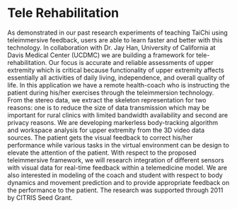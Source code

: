 # Tele Rehabilitation

As demonstrated in our past research experiments of teaching TaiChi using teleimmersive feedback, users are able to learn faster and better with this technology. In collaboration with Dr. Jay Han, University of California at Davis Medical Center (UCDMC) we are building a framework for tele-rehabilitation. Our focus is accurate and reliable assessments of upper extremity which is critical because functionality of upper extremity affects essentially all activities of daily living, independence, and overall quality of life. In this application we have a remote health-coach who is instructing the patient during his/her exercises through the teleimmersion technology. From the stereo data, we extract the skeleton representation for two reasons: one is to reduce the size of data transmission which may be important for rural clinics with limited bandwidth availability and second are privacy reasons. We are developing markerless body-tracking algorithm and workspace analysis for upper extremity from the 3D video data sources. The patient gets the visual feedback to correct his/her performance while various tasks in the virtual environment can be design to elevate the attention of the patient. With respect to the proposed teleimmersive framework, we will research integration of different sensors with visual data for real-time feedback within a telemedicine model. We are also interested in modeling of the coach and student with respect to body dynamics and movement prediction and to provide appropriate feedback on the performance to the patient. The research was supported through 2011 by CITRIS Seed Grant.
